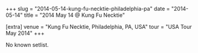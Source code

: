 +++
slug = "2014-05-14-kung-fu-necktie-philadelphia-pa"
date = "2014-05-14"
title = "2014 May 14 @ Kung Fu Necktie"

[extra]
venue = "Kung Fu Necktie, Philadelphia, PA, USA"
tour = "USA Tour May 2014"
+++

No known setlist.
